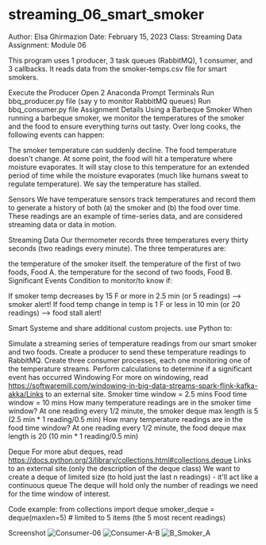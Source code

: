 # streaming_06_smart_smoker

Author: Elsa Ghirmazion
Date: February 15, 2023 Class: Streaming Data Assignment: Module 06

This program uses 1 producer, 3 task queues (RabbitMQ), 1 consumer, and 3 callbacks. It reads data from the smoker-temps.csv file for smart smokers.


Execute the Producer
Open 2 Anaconda Prompt Terminals
Run bbq_producer.py file (say y to monitor RabbitMQ queues)
Run bbq_consumer.py file
Assignment Details
Using a Barbeque Smoker
When running a barbeque smoker, we monitor the temperatures of the smoker and the food to ensure everything turns out tasty. Over long cooks, the following events can happen:

The smoker temperature can suddenly decline.
The food temperature doesn't change. At some point, the food will hit a temperature where moisture evaporates. It will stay close to this temperature for an extended period of time while the moisture evaporates (much like humans sweat to regulate temperature). We say the temperature has stalled.

Sensors
We have temperature sensors track temperatures and record them to generate a history of both (a) the smoker and (b) the food over time. These readings are an example of time-series data, and are considered streaming data or data in motion.

Streaming Data
Our thermometer records three temperatures every thirty seconds (two readings every minute). The three temperatures are:

the temperature of the smoker itself.
the temperature of the first of two foods, Food A.
the temperature for the second of two foods, Food B.
Significant Events
Condition to monitor/to know if:

If smoker temp decreases by 15 F or more in 2.5 min (or 5 readings) --> smoker alert! If food temp change in temp is 1 F or less in 10 min (or 20 readings) --> food stall alert!

Smart Systeme and share additional custom projects.
use Python to:

Simulate a streaming series of temperature readings from our smart smoker and two foods. Create a producer to send these temperature readings to RabbitMQ. Create three consumer processes, each one monitoring one of the temperature streams. Perform calculations to determine if a significant event has occurred
Windowing
For more on windowing, read https://softwaremill.com/windowing-in-big-data-streams-spark-flink-kafka-akka/Links to an external site. Smoker time window = 2.5 mins Food time window = 10 mins How many temperature readings are in the smoker time window? At one reading every 1/2 minute, the smoker deque max length is 5 (2.5 min * 1 reading/0.5 min) How many temperature readings are in the food time window? At one reading every 1/2 minute, the food deque max length is 20 (10 min * 1 reading/0.5 min)

Deque
For more abut deques, read https://docs.python.org/3/library/collections.html#collections.deque Links to an external site.(only the description of the deque class) We want to create a deque of limited size (to hold just the last n readings) - it'll act like a continuous queue The deque will hold only the number of readings we need for the time window of interest.

Code example: from collections import deque smoker_deque = deque(maxlen=5) # limited to 5 items (the 5 most recent readings)

Screenshot
![Consumer-06](https://user-images.githubusercontent.com/105325747/219844846-107287f4-9348-4eb3-ad42-a4c02f637bb6.png)
![Consumer-A-B](https://user-images.githubusercontent.com/105325747/219844873-0d2890fa-58ee-4ad2-804b-ed07cd703b97.png)
![B_Smoker_A](https://user-images.githubusercontent.com/105325747/219844897-a627e34d-498b-490f-87dc-fb1b4e3122ef.png)

